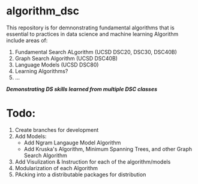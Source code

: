 # algorithm_dsc
This repository is for demnonstrating fundamental algorithms that is essential to practices in data science and machine learning
Algorithm include areas of:
1. Fundamental Search ALgorithm (UCSD DSC20, DSC30, DSC40B)
2. Graph Search Algorithm (UCSD DSC40B)
3. Language Models (UCSD DSC80)
4. Learning Algorithms?
5. ...

***Demonstrating DS skills learned from multiple DSC classes***

# Todo:
1. Create branches for development
2. Add Models:
   - Add Ngram Langauge Model Algorithm
   - Add Kruska's Algorithm, Minimum Spanning Trees, and other Graph Search Algorithm
4. Add Visulization & Instruction for each of the algorithm/models
5. Modularization of each Algorithm
6. PAcking into a distributable packages for distribution
